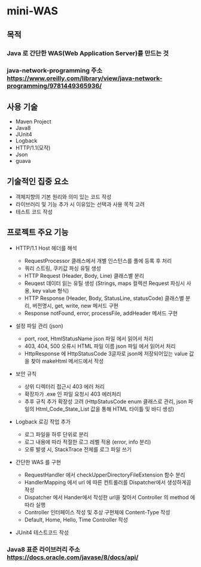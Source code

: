 # mini-WAS
목적
---
### Java 로 간단한 WAS(Web Application Server)를 만드는 것
### **java-network-programming 주소** <br/> https://www.oreilly.com/library/view/java-network-programming/9781449365936/

사용 기술
---
- Maven Project
- Java8
- JUnit4
- Logback
- HTTP/1.1(모작)
- Json
- guava

기술적인 집중 요소
---
- 객체지향의 기본 원리와 의미 있는 코드 작성
- 라이브러리 및 기능 추가 시 이유있는 선택과 사용 목적 고려
- 테스트 코드 작성

프로젝트 주요 기능
---
- HTTP/1.1 Host 헤더를 해석
  - RequestProcessor 클래스에서 개별 인스턴스를 풀에 등록 후 처리
  - 쿼리 스트링, 쿠키값 파싱 유틸 생성 
  - HTTP Request (Header, Body, Line) 클래스별 분리
  - Reuqest 데이터 읽는 유틸 생성 (Strings, maps 컬렉션 Request 파싱시 사용, key value 형식)
  - HTTP Response (Header, Body, StatusLine, statusCode) 클래스별 분리, 버전명시, get, write, new 메서드 구현
  - Response notFound, error, processFile, addHeader 메서드 구현

- 설정 파일 관리 (json)
  - port, root, HtmlStatusName json 파일 에서 읽어서 처리
  - 403, 404, 500 오류시 HTML 파일 이름 json 파일 에서 읽어서 처리
  - HttpResponse 에 HttpStatusCode 3글자로 json에 저장되어있는 value 값을 찾아 makeHtml 메서드에서 작성

- 보안 규칙
  - 상위 디렉터리 접근시 403 에러 처리
  - 확장자가 .exe 인 파일 요청시 403 에러처리
  - 추후 규칙 추가 확장성 고려 (HttpStatusCode enum 클래스로 관리, json 파일의 Html_Code_State_List 값을 통해 HTML 타이틀 및 바디 생성)
  
- Logback 로깅 작업 추가
  - 로그 파일을 하루 단위로 분리
  - 로그 내용에 따라 적절한 로그 레벨 적용 (error, info 분리)
  - 오류 발생 시, StackTrace 전체를 로그 파일 쓰기
  
- 간단한 WAS 를 구현
  - RequestHandler 에서 checkUpperDirectoryFileExtension 함수 분리
  - HandlerMapping 에서 url 에 따른 컨트롤러를 Dispatcher에서 생성하게끔 작성
  - Dispatcher 에서 Hander에서 작성한 url을 찾아서 Controller 의 method 에 따라 실행
  - Controller 인터페이스 작성 및 추상 구현체에 Content-Type 작성
  - Default, Home, Hello, Time Controller 작성
  
- JUnit4 테스트코드 작성

### **Java8 표준 라이브러리 주소** <br/> https://docs.oracle.com/javase/8/docs/api/
